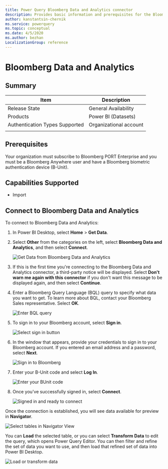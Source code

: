 ```yaml
---
title: Power Query Bloomberg Data and Analytics connector
description: Provides basic information and prerequisites for the Bloomberg Data and Analytics connector, descriptions of the optional input parameters, and discusses limitations and issues you might encounter.
author: kanstantsin-chernik
ms.service: powerquery
ms.topic: conceptual
ms.date: 4/5/2020
ms.author: bezhan
LocalizationGroup: reference
---
```


# Bloomberg Data and Analytics
 
## Summary

| Item | Description |
| ---- | ----------- |
| Release State | General Availability |
| Products | Power BI (Datasets) |
| Authentication Types Supported | Organizational account |
| | |

## Prerequisites

Your organization must subscribe to Bloomberg PORT Enterprise and you must be a Bloomberg Anywhere user and have a Bloomberg biometric authentication device (B-Unit).
 
## Capabilities Supported
* Import

## Connect to Bloomberg Data and Analytics

To connect to Bloomberg Data and Analytics:

1. In Power BI Desktop, select **Home** > **Get Data**. 

2. Select **Other** from the categories on the left, select **Bloomberg Data and Analytics**, and then select **Connect**.

   ![Get Data from Bloomberg Data and Analytics](./media/bloomberg-data-and-analytics/get-bql-data.png)

3. If this is the first time you're connecting to the Bloomberg Data and Analytics connector, a third-party notice will be displayed. Select **Don't warn me again with this connector** if you don't want this message to be displayed again, and then select **Continue**.

4. Enter a Bloomberg Query Language (BQL) query to specify what data you want to get. To learn more about BQL, contact your Bloomberg Sales representative. Select **OK**.

   ![Enter BQL query](./media/bloomberg-data-and-analytics/bql-query.png)

5. To sign in to your Bloomberg account, select **Sign in**.

   ![Select sign in button](./media/bloomberg-data-and-analytics/sign-in.png)

6. In the window that appears, provide your credentials to sign in to your Bloomberg account. If you entered an email address and a password, select **Next**.

   ![Sign in to Bloomberg](./media/bloomberg-data-and-analytics/bloomberg-sign-in.png)

7. Enter your B-Unit code and select **Log In**.

   ![Enter your BUnit code](./media/bloomberg-data-and-analytics/bunit.png)

8. Once you've successfully signed in, select **Connect**.

   ![Signed in and ready to connect](./media/bloomberg-data-and-analytics/connect.png)

Once the connection is established, you will see data available for preview in **Navigator**.

![Select tables in Navigator View](./media/bloomberg-data-and-analytics/navigator-view.png)

You can **Load** the selected table, or you can select **Transform Data** to edit the query, which opens Power Query Editor. You can then filter and refine the set of data you want to use, and then load that refined set of data into Power BI Desktop.

![Load or transform data](./media/bloomberg-data-and-analytics/button-select.png)


